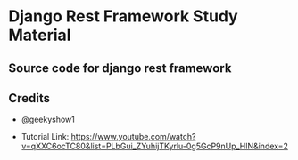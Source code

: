 # Django Rest Framework Study Material

## Source code for django rest framework


## Credits 
* @geekyshow1

* Tutorial Link: https://www.youtube.com/watch?v=qXXC6ocTC80&list=PLbGui_ZYuhijTKyrlu-0g5GcP9nUp_HlN&index=2
